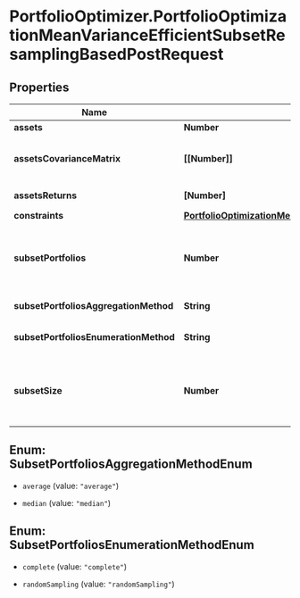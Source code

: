 # PortfolioOptimizer.PortfolioOptimizationMeanVarianceEfficientSubsetResamplingBasedPostRequest

## Properties

Name | Type | Description | Notes
------------ | ------------- | ------------- | -------------
**assets** | **Number** | The number of assets | 
**assetsCovarianceMatrix** | **[[Number]]** | assetsCovarianceMatrix[i][j] is the covariance between the asset i and the asset j | 
**assetsReturns** | **[Number]** | assetsReturns[i] is the arithmetic return of asset i | 
**constraints** | [**PortfolioOptimizationMeanVarianceEfficientPostRequestConstraints**](PortfolioOptimizationMeanVarianceEfficientPostRequestConstraints.md) |  | 
**subsetPortfolios** | **Number** | The number of subset portfolios to compute; only applicable if the enumeration method for the subset portfolios is random sampling | [optional] [default to 128]
**subsetPortfoliosAggregationMethod** | **String** | The method to aggregate the subset portfolios | [optional] [default to &#39;average&#39;]
**subsetPortfoliosEnumerationMethod** | **String** | The method to enumerate the subset portfolios | [optional] [default to &#39;randomSampling&#39;]
**subsetSize** | **Number** | The number of assets to include in each subset portfolio; defaults to a value of order the square root of the total number of assets | [optional] 



## Enum: SubsetPortfoliosAggregationMethodEnum


* `average` (value: `"average"`)

* `median` (value: `"median"`)





## Enum: SubsetPortfoliosEnumerationMethodEnum


* `complete` (value: `"complete"`)

* `randomSampling` (value: `"randomSampling"`)





